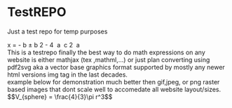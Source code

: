 # TestREPO
Just a test repo for temp purposes

<mrow>
  <mi>x</mi>
  <mo>=</mo>
  <mfrac>
    <mrow>
      <mrow>
        <mo>-</mo>
        <mi>b</mi>
      </mrow>
      <mo>&PlusMinus;</mo>
      <msqrt>
        <mrow>
          <msup>
            <mi>b</mi>
            <mn>2</mn>
          </msup>
          <mo>-</mo>
          <mrow>
            <mn>4</mn>
            <mo>&InvisibleTimes;</mo>
            <mi>a</mi>
            <mo>&InvisibleTimes;</mo>
            <mi>c</mi>
          </mrow>
        </mrow>
      </msqrt>
    </mrow>
    <mrow>
      <mn>2</mn>
      <mo>&InvisibleTimes;</mo>
      <mi>a</mi>
    </mrow>
  </mfrac>
</mrow>


<br>
This is a testrepo finally the best way to do math expressions on any website is either mathjax (tex ,mathml,...) or just plan converting using pdf2svg aka a vector base graphics format supported by mostly any newer html versions img tag in the last decades.
<br>
example below for demonstration much better then gif,jpeg, or png raster based images that dont scale well to accomedate all website layout/sizes.
<br>
 $$V_{sphere} = \frac{4}{3}\pi r^3$$
